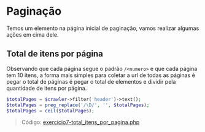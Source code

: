 # Paginação

Temos um elemento na página inicial de paginação, vamos realizar algumas ações em cima dele.

## Total de itens por página

Observando que cada página segue o padrão `/<numero>` e que cada página tem 10 itens, a forma mais simples para coletar a url de todas as páginas é pegar o total de páginas é pegar o total de elementos e dividir pela quantidade de itens por página.

```php
$totalPages = $crawler->filter('header')->text();
$totalPages = preg_replace('/\D/', '', $totalPages);
$totalPages = ceil($totalPages);
```

> Código: [exercicio7-total_itens_por_pagina.php](exercicio7-total_itens_por_pagina.php)